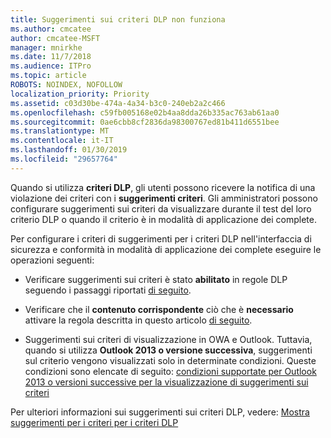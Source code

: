 ```yaml
---
title: Suggerimenti sui criteri DLP non funziona
ms.author: cmcatee
author: cmcatee-MSFT
manager: mnirkhe
ms.date: 11/7/2018
ms.audience: ITPro
ms.topic: article
ROBOTS: NOINDEX, NOFOLLOW
localization_priority: Priority
ms.assetid: c03d30be-474a-4a34-b3c0-240eb2a2c466
ms.openlocfilehash: c59fb005168e02b4aa8dda26b335ac763ab61aa0
ms.sourcegitcommit: 0ae6cbb8cf2836da98300767ed81b411d6551bee
ms.translationtype: MT
ms.contentlocale: it-IT
ms.lasthandoff: 01/30/2019
ms.locfileid: "29657764"
---
```

Quando si utilizza **criteri DLP**, gli utenti possono ricevere la notifica di una violazione dei criteri con i **suggerimenti criteri**. Gli amministratori possono configurare suggerimenti sui criteri da visualizzare durante il test del loro criterio DLP o quando il criterio è in modalità di applicazione dei complete. 
  
Per configurare i criteri di suggerimenti per i criteri DLP nell'interfaccia di sicurezza e conformità in modalità di applicazione dei complete eseguire le operazioni seguenti:
  
- Verificare suggerimenti sui criteri è stato **abilitato** in regole DLP seguendo i passaggi riportati [di seguito](https://docs.microsoft.com/office365/securitycompliance/use-notifications-and-policy-tips).
    
- Verificare che il **contenuto corrispondente** ciò che è **necessario** attivare la regola descritta in questo articolo [di seguito](https://docs.microsoft.com/office365/securitycompliance/what-the-sensitive-information-types-look-for).
    
- Suggerimenti sui criteri di visualizzazione in OWA e Outlook. Tuttavia, quando si utilizza **Outlook 2013 o versione successiva**, suggerimenti sul criterio vengono visualizzati solo in determinate condizioni. Queste condizioni sono elencate di seguito: [condizioni supportate per Outlook 2013 o versioni successive per la visualizzazione di suggerimenti sui criteri](https://docs.microsoft.com/office365/securitycompliance/use-notifications-and-policy-tips#outlook-2013-and-later-supports-showing-policy-tips-for-only-some-conditions)
    
Per ulteriori informazioni sui suggerimenti sui criteri DLP, vedere: [Mostra suggerimenti per i criteri per i criteri DLP](https://docs.microsoft.com/office365/securitycompliance/use-notifications-and-policy-tips)
  

